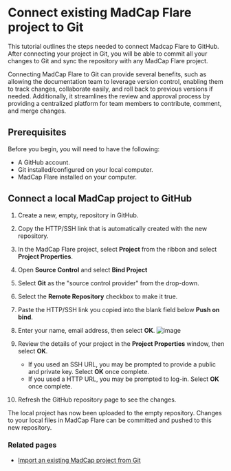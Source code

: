 # Connect existing MadCap Flare project to Git
This tutorial outlines the steps needed to connect Madcap Flare to GitHub. After connecting your project in Git, you will be able to commit all your changes to Git and sync the repository with any MadCap Flare project. 

Connecting MadCap Flare to Git can provide several benefits, such as allowing the documentation team to leverage version control, enabling them to track changes, collaborate easily, and roll back to previous versions if needed. Additionally, it streamlines the review and approval process by providing a centralized platform for team members to contribute, comment, and merge changes. 

## Prerequisites
Before you begin, you will need to have the following:

- A GitHub account.
- Git installed/configured on your local computer.
- MadCap Flare installed on your computer.

## Connect a local MadCap project to GitHub
1. Create a new, empty, repository in GitHub.
2. Copy the HTTP/SSH link that is automatically created with the new repository.
3. In the MadCap Flare project, select **Project** from the ribbon and select **Project Properties**.
4. Open **Source Control** and select **Bind Project**
5. Select **Git** as the "source control provider" from the drop-down.
6. Select the **Remote Repository** checkbox to make it true.
7. Paste the HTTP/SSH link you copied into the blank field below **Push on bind**.
8. Enter your name, email address, then select **OK**.
   ![image](https://github.com/mcmillanpl/Sample/assets/156026947/22c739e4-b687-4bda-8dc4-3041c4a7764c)

9. Review the details of your project in the **Project Properties** window, then select **OK**.
    - If you used an SSH URL, you may be prompted to provide a public and private key. Select **OK** once complete.
    - If you used a HTTP URL, you may be prompted to log-in. Select **OK** once complete. 
11. Refresh the GitHub repository page to see the changes.

The local project has now been uploaded to the empty repository. Changes to your local files in MadCap Flare can be committed and pushed to this new repository. 

### Related pages
- [Import an existing MadCap project from Git](https://github.com/mcmillanpl/Sample/edit/main/tutorials/import-existing-madcap-to-git.md)
